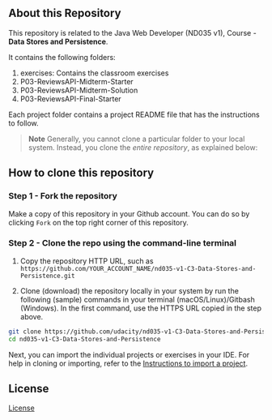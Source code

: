 ## About this Repository
This repository is related to the Java Web Developer (ND035 v1), Course - **Data Stores and Persistence**.

It contains the following folders:
1. exercises: Contains the classroom exercises
2. P03-ReviewsAPI-Midterm-Starter
3. P03-ReviewsAPI-Midterm-Solution
4. P03-ReviewsAPI-Final-Starter

Each project folder contains a project README file that has the instructions to follow.

>**Note** Generally, you cannot clone a particular folder to your local system. Instead, you clone the *entire repository*, as explained below:

## How to clone this repository
### Step 1 - Fork the repository
Make a copy of this repository in your Github account. You can do so by clicking `Fork` on the top right corner of this repository. 


### Step 2 - Clone the repo using the command-line terminal
1. Copy the repository HTTP URL, such as `https://github.com/YOUR_ACCOUNT_NAME/nd035-v1-C3-Data-Stores-and-Persistence.git`


2. Clone (download) the repository locally in your system by run the following (sample) commands in your terminal (macOS/Linux)/Gitbash (Windows). In the first command, use the HTTPS URL copied in the step above.
```bash
git clone https://github.com/udacity/nd035-v1-C3-Data-Stores-and-Persistence.git
cd nd035-v1-C3-Data-Stores-and-Persistence
```
Next, you can import the individual projects or exercises in your IDE. For help in cloning or importing, refer to the [Instructions to import a project](https://www.jetbrains.com/help/idea/import-project-or-module-wizard.html).


## License
[License](LICENSE.txt)

